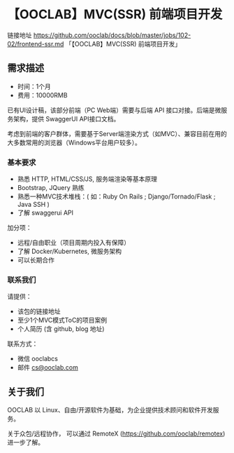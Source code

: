 # 【OOCLAB】MVC(SSR) 前端项目开发

链接地址 https://github.com/ooclab/docs/blob/master/jobs/102-02/frontend-ssr.md 「【OOCLAB】MVC(SSR) 前端项目开发」

## 需求描述

- 时间：1个月
- 费用：10000RMB

已有UI设计稿，该部分前端（PC Web端）需要与后端 API 接口对接。后端是微服务架构，提供 SwaggerUI API接口文档。

考虑到前端的客户群体，需要基于Server端渲染方式（如MVC）、兼容目前在用的大多数常用的浏览器（Windows平台用户较多）。

### 基本要求

- 熟悉 HTTP, HTML/CSS/JS, 服务端渲染等基本原理
- Bootstrap, JQuery 熟练
- 熟悉一种MVC技术堆栈：( 如：Ruby On Rails ; Django/Tornado/Flask ; Java SSH )
- 了解 swaggerui API

加分项：
- 远程/自由职业（项目周期内投入有保障）
- 了解 Docker/Kubernetes, 微服务架构
- 可以长期合作

### 联系我们

请提供：
- 该包的链接地址
- 至少1个MVC模式ToC的项目案例
- 个人简历 (含 github, blog 地址)

联系方式：
- 微信 ooclabcs
- 邮件 cs@ooclab.com

## 关于我们

OOCLAB 以 Linux、自由/开源软件为基础，为企业提供技术顾问和软件开发服务。

关于众包/远程协作，
可以通过 RemoteX (https://github.com/ooclab/remotex) 进一步了解。
